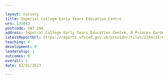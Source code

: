 ```yaml
---

layout: nursery
title: Imperial College Early Years Education Centre
urn: 135043
postcode: SW7 1NA
address: Imperial College Early Years Education Centre, 8 Princes Gardens, London, SW7 1NA
latestReportUrl: https://reports.ofsted.gov.uk/provider/files/2164211/urn/135043.pdf
teaching: 0
development: 0
leadership: 1
outcomes: 0
overall: 1
date: 02/01/2013

---
```

